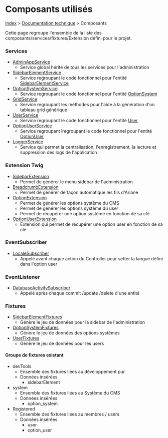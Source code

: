 # Composants utilisés

[Index](../../index.md) > [Documentation technique](index.md) > Composants

Cette page regroupe l'ensemble de la liste des composants/services/fixtures/Extension défini pour le projet.

### Services
- [AdminAppService](https://github.com/counteraccro/natheo/blob/9b4416dc50570d3ec8102d51b0a5c208fe76e445/src/Service/Admin/AppAdminService.php) 
  - Service global hérité de tous les services pour l'administration
- [SidebarElementService](https://github.com/counteraccro/natheo/blob/9b4416dc50570d3ec8102d51b0a5c208fe76e445/src/Service/Admin/SidebarElementService.php) 
  - Service regroupant le code fonctionnel pour l'entité [SidebarElementService](https://github.com/counteraccro/natheo/blob/9b4416dc50570d3ec8102d51b0a5c208fe76e445/src/Entity/Admin/SidebarElement.php)
- [OptionSystemService](https://github.com/counteraccro/natheo/blob/9b4416dc50570d3ec8102d51b0a5c208fe76e445/src/Service/Admin/OptionSystemService.php)
  - Service regroupant le code fonctionnel pour l'entité [OptionSystem](https://github.com/counteraccro/natheo/blob/9b4416dc50570d3ec8102d51b0a5c208fe76e445/src/Entity/Admin/OptionSystem.php)
- [GridService](https://github.com/counteraccro/natheo/blob/9b4416dc50570d3ec8102d51b0a5c208fe76e445/src/Service/Admin/GridService.php) 
  - Service regroupant les méthodes pour l'aide à la génération d'un tableau grid générique
- [UserService](https://github.com/counteraccro/natheo/blob/9b4416dc50570d3ec8102d51b0a5c208fe76e445/src/Service/Admin/UserService.php) 
  - Service regroupant le code fonctionnel pour l'entité [User](https://github.com/counteraccro/natheo/blob/9b4416dc50570d3ec8102d51b0a5c208fe76e445/src/Entity/Admin/User.php)
- [OptionUserService](https://github.com/counteraccro/natheo/blob/9b4416dc50570d3ec8102d51b0a5c208fe76e445/src/Service/Admin/OptionUserService.php) 
  - Service regroupant lregroupant le code fonctionnel pour l'entité [OptionUser](https://github.com/counteraccro/natheo/blob/9b4416dc50570d3ec8102d51b0a5c208fe76e445/src/Entity/Admin/OptionUser.php)
- [LoggerService](https://github.com/counteraccro/natheo/blob/9b4416dc50570d3ec8102d51b0a5c208fe76e445/src/Service/LoggerService.php) 
  - Service qui permet la centralisation, l'enregistrement, la lecture et suppression des logs de l'application

### Extension Twig
- [SidebarExtension](https://github.com/counteraccro/natheo/blob/9b4416dc50570d3ec8102d51b0a5c208fe76e445/src/Twig/Runtime/Admin/SidebarExtensionRuntime.php) 
  - Permet de générer le menu sidebar de l'administration
- [BreadcrumbExtension](https://github.com/counteraccro/natheo/blob/9b4416dc50570d3ec8102d51b0a5c208fe76e445/src/Twig/Runtime/Admin/BreadcrumbExtensionRuntime.php) 
  - Permet de générer de façon automatique les fils d'Ariane
- [OptionExtension](https://github.com/counteraccro/natheo/blob/9b4416dc50570d3ec8102d51b0a5c208fe76e445/src/Twig/Runtime/Admin/OptionExtensionRuntime.php)
  - Permet de générer les options système du CMS 
  - Permet de générer les options système du user 
  - Permet de récupérer une option système en fonction de sa clé
- [OptionUserExtension](https://github.com/counteraccro/natheo/blob/9b4416dc50570d3ec8102d51b0a5c208fe76e445/src/Twig/Runtime/Admin/OptionUserExtensionRuntime.php)
  - Extension qui permet de récupérer une option user en fonction de sa clé


### EventSubscriber
- [LocaleSubscriber](https://github.com/counteraccro/natheo/blob/9b4416dc50570d3ec8102d51b0a5c208fe76e445/src/EventSubscriber/LocaleSubscriber.php) 
  - Appelé avant chaque action du Controller pour setter la langue défini dans l'option user

### EventListener
- [DatabaseActivitySubscriber](https://github.com/counteraccro/natheo/blob/9b4416dc50570d3ec8102d51b0a5c208fe76e445/src/EventListener/DatabaseActivitySubscriber.php)
  - Appelé après chaque commit /update /delete d'une entité

### Fixtures
- [SidebarElementFixtures](https://github.com/counteraccro/natheo/blob/9b4416dc50570d3ec8102d51b0a5c208fe76e445/src/DataFixtures/Admin/SidebarElementFixtures.php)
  - Génère le jeu de données pour la sidebar de l'administration
- [OptionSystemFixtures](https://github.com/counteraccro/natheo/blob/9b4416dc50570d3ec8102d51b0a5c208fe76e445/src/DataFixtures/Admin/OptionSystemFixtures.php)
  - Génère le jeu de données des options systèmes
- [UserFixtures](https://github.com/counteraccro/natheo/blob/9b4416dc50570d3ec8102d51b0a5c208fe76e445/src/DataFixtures/Admin/UserFixtures.php) 
  - Génère le jeu de données pour les users

#### Groupe de fixtures existant
- devTools 
  - Ensemble des fixtures liées au développement pur
  - Données insérées
    - sidebarElement
- system 
  - Ensemble des fixtures liées au Système du CMS
  - Données insérées 
    - option_system
- Registered 
  - Ensemble des fixtures liées au membres / users
  - Données insérées
    - user
    - option_user